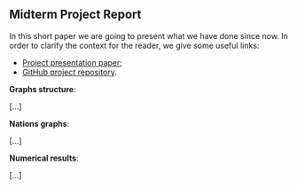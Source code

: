 ## Midterm Project Report
In this short paper we are going to present what we have done since now.
In order to clarify the context for the reader, we give some useful links:

 -  [Project presentation paper](https://github.com/albertoursino/GraphsComparison/blob/main/README.md);
 - [GitHub project repository](https://github.com/albertoursino/GraphsComparison).

**Graphs structure**:

[...]

**Nations graphs**:

[...]

**Numerical results**:

[...]



<!--stackedit_data:
eyJoaXN0b3J5IjpbLTIwNzA0NzQzMjQsMTUxODEwMTc3NCwtMT
c0NTI1ODk1MywxNjY1NjYyNjA0XX0=
-->